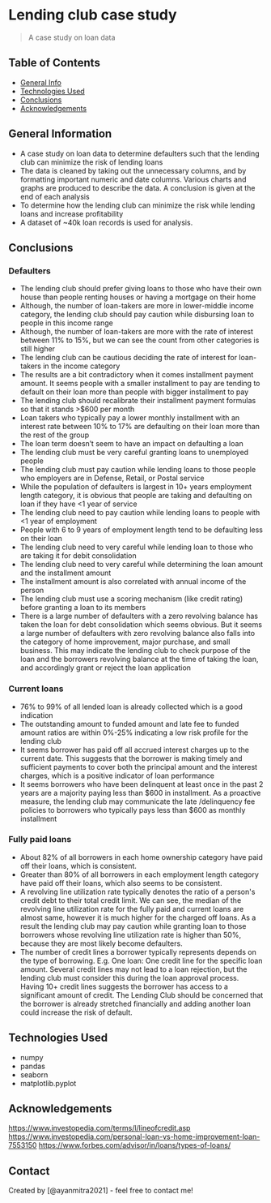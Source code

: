 # Lending club case study
> A case study on loan data 

## Table of Contents
* [General Info](#general-information)
* [Technologies Used](#technologies-used)
* [Conclusions](#conclusions)
* [Acknowledgements](#acknowledgements)

<!-- You can include any other section that is pertinent to your problem -->

## General Information
- A case study on loan data to determine defaulters such that the lending club can minimize the risk of lending loans
- The data is cleaned by taking out the unnecessary columns, and by formatting important numeric and date columns. Various charts and graphs are produced to describe the data. A conclusion is given at the end of each analysis
- To determine how the lending club can minimize the risk while lending loans and increase profitability 
- A dataset of ~40k loan records is used for analysis.

<!-- You don't have to answer all the questions - just the ones relevant to your project. -->

## Conclusions
### Defaulters 
- The lending club should prefer giving loans to those who have their own house than people renting houses or having a mortgage on their home
- Although, the number of loan-takers are more in lower-middle income category, the lending club should pay caution while disbursing loan to people in this income range
- Although, the number of loan-takers are more with the rate of interest between 11% to 15%, but we can see the count from other categories is still higher
- The lending club can be cautious deciding the rate of interest for loan-takers in the income category 
- The results are a bit contradictory when it comes installment payment amount. It seems people with a smaller installment to pay are tending to default on their loan more than people with bigger installment to pay
- The lending club should recalibrate their installment payment formulas so that it stands >$600 per month
- Loan takers who typically pay a lower monthly installment with an interest rate between 10% to 17% are defaulting on their loan more than the rest of the group
- The loan term doesn’t seem to have an impact on defaulting a loan
- The lending club must be very careful granting loans to unemployed people
- The lending club must pay caution while lending loans to those people who employers are in Defense, Retail, or Postal service
- While the population of defaulters is largest in 10+ years employment length category, it is obvious that people are taking and defaulting on loan if they have <1 year of service
- The lending club need to pay caution while lending loans to people with <1 year of employment
- People with 6 to 9 years of employment length tend to be defaulting less on their loan
- The lending club need to very careful while lending loan to those who are taking it for debit consolidation 
- The lending club need to very careful while determining the loan amount and the installment amount 
- The installment amount is also correlated with annual income of the person
- The lending club must use a scoring mechanism (like credit rating) before granting a loan to its members 
- There is a large number of defaulters with a zero revolving balance has taken the loan for debt consolidation which seems obvious. But it seems a large number of defaulters with zero revolving balance also falls into the category of home improvement, major purchase, and small business. This may indicate the lending club to check purpose of  the loan and the borrowers revolving balance at the time of taking the loan, and accordingly grant or reject the loan application


### Current loans 
- 76% to 99% of all lended loan is already collected which is a good indication
- The outstanding amount to funded amount and late fee to funded amount ratios are within 0%-25% indicating a low risk profile for the lending club
- It seems borrower has paid off all accrued interest charges up to the current date. This suggests that the borrower is making timely and sufficient payments to cover both the principal amount and the interest charges, which is a positive indicator of loan performance
- It seems borrowers who have been delinquent at least once in the past 2 years are a majority paying less than $600 in installment. As a proactive measure, the lending club may communicate the late /delinquency fee policies to borrowers who typically pays less than $600 as monthly installment

### Fully paid loans 
- About 82% of all borrowers in each home ownership category have paid off their loans, which is consistent.
- Greater than 80% of all borrowers in each employment length category have paid off their loans, which also seems to be consistent. 
- A revolving line utilization rate typically denotes the ratio of a person's credit debt to their total credit limit. We can see, the median of the revolving line utilization rate for the fully paid and current loans are almost same, however it is much higher for the charged off loans. As a result the lending club may pay caution while granting loan to those borrowers whose revolving line utilization rate is higher than 50%, because they are most likely become defaulters.
- The number of credit lines a borrower typically represents depends on the type of borrowing. E.g. One loan: One credit line for the specific loan amount. Several credit lines may not lead to a loan rejection, but the lending club must consider this during the loan approval process. Having 10+ credit lines suggests the borrower has access to a significant amount of credit. The Lending Club should be concerned that the borrower is already stretched financially and adding another loan could increase the risk of default.


<!-- You don't have to answer all the questions - just the ones relevant to your project. -->


## Technologies Used
- numpy
- pandas
- seaborn
- matplotlib.pyplot

<!-- As the libraries versions keep on changing, it is recommended to mention the version of library used in this project -->

## Acknowledgements
https://www.investopedia.com/terms/l/lineofcredit.asp
https://www.investopedia.com/personal-loan-vs-home-improvement-loan-7553150
https://www.forbes.com/advisor/in/loans/types-of-loans/

## Contact
Created by [@ayanmitra2021] - feel free to contact me!


<!-- Optional -->
<!-- ## License -->
<!-- This project is open source and available under the [... License](). -->

<!-- You don't have to include all sections - just the one's relevant to your project -->